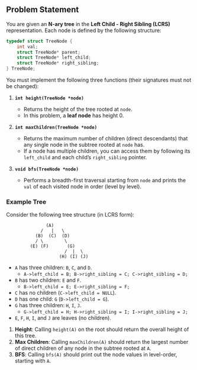 ## Problem Statement

You are given an **N-ary tree** in the **Left Child - Right Sibling (LCRS)** representation. Each node is defined by the following structure:

```c
typedef struct TreeNode {
    int val;
    struct TreeNode* parent;
    struct TreeNode* left_child;
    struct TreeNode* right_sibling;
} TreeNode;
```

You must implement the following three functions (their signatures must not be changed):

1. **`int height(TreeNode *node)`**  
   - Returns the height of the tree rooted at `node`.  
   - In this problem, a **leaf node** has height 0.

2. **`int maxChildren(TreeNode *node)`**  
   - Returns the maximum number of children (direct descendants) that any single node in the subtree rooted at `node` has.  
   - If a node has multiple children, you can access them by following its `left_child` and each child’s `right_sibling` pointer.

3. **`void bfs(TreeNode *node)`**  
   - Performs a breadth-first traversal starting from `node` and prints the `val` of each visited node in order (level by level).

### Example Tree

Consider the following tree structure (in LCRS form):

```
               (A)
             /   |   \
           (B)  (C)  (D)
           / \        \
         (E) (F)       (G)
                      /  |  \
                    (H) (I) (J)
```

- `A` has three children: `B`, `C`, and `D`.  
  - `A->left_child = B; B->right_sibling = C; C->right_sibling = D;`
- `B` has two children: `E` and `F`.  
  - `B->left_child = E; E->right_sibling = F;`
- `C` has no children (`C->left_child = NULL`).
- `D` has one child: `G` (`D->left_child = G`).
- `G` has three children: `H`, `I`, `J`.  
  - `G->left_child = H; H->right_sibling = I; I->right_sibling = J;`
- `E`, `F`, `H`, `I`, and `J` are leaves (no children).

1. **Height**: Calling `height(A)` on the root should return the overall height of this tree.  
2. **Max Children**: Calling `maxChildren(A)` should return the largest number of direct children of any node in the subtree rooted at `A`.  
3. **BFS**: Calling `bfs(A)` should print out the node values in level-order, starting with `A`.
